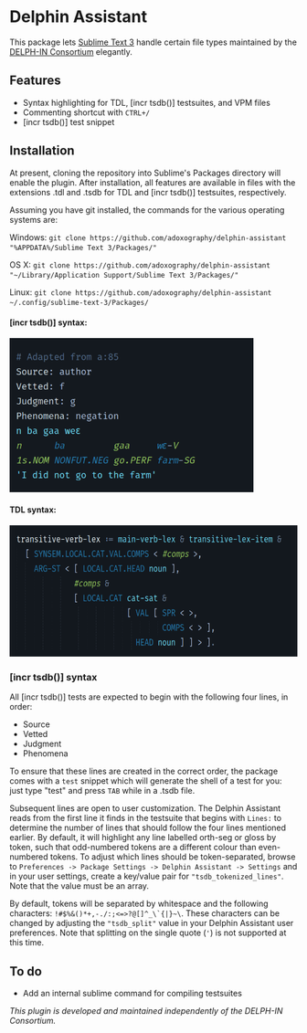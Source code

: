 # Delphin Assistant
This package lets [Sublime Text 3](https://www.sublimetext.com/) handle certain file types maintained by the [DELPH-IN Consortium](http://moin.delph-in.net) elegantly.

## Features
* Syntax highlighting for TDL, [incr tsdb()] testsuites, and VPM files
* Commenting shortcut with `CTRL+/`
* [incr tsdb()] test snippet

## Installation 
At present, cloning the repository into Sublime's Packages directory will enable the plugin. After installation, all features are available in files with the extensions .tdl and .tsdb for TDL and [incr tsdb()] testsuites, respectively.

Assuming you have git installed, the commands for the various operating systems are:

Windows: `git clone https://github.com/adoxography/delphin-assistant "%APPDATA%/Sublime Text 3/Packages/"`

OS X: `git clone https://github.com/adoxography/delphin-assistant "~/Library/Application Support/Sublime Text 3/Packages/"`

Linux: `git clone https://github.com/adoxography/delphin-assistant ~/.config/sublime-text-3/Packages/`


#### [incr tsdb()] syntax:
<img src="screenshots/tsdb.png" height=270 title="[incr tsdb()] syntax highlighting screenshot" />

#### TDL syntax:
<img src="screenshots/tdl.png" height=230 title="TDL syntax highlighting screenshot" />

### [incr tsdb()] syntax
All [incr tsdb()] tests are expected to begin with the following four lines, in order:
* Source
* Vetted
* Judgment
* Phenomena

To ensure that these lines are created in the correct order, the package comes with a `test` snippet which will generate the shell of a test for you: just type "test" and press `TAB` while in a .tsdb file.

Subsequent lines are open to user customization. The Delphin Assistant reads from the first line it finds in the testsuite that begins with `Lines:` to determine the number of lines that should follow the four lines mentioned earlier. By default, it will highlight any line labelled orth-seg or gloss by token, such that odd-numbered tokens are a different colour than even-numbered tokens. To adjust which lines should be token-separated, browse to `Preferences -> Package Settings -> Delphin Assistant -> Settings` and in your user settings, create a key/value pair for `"tsdb_tokenized_lines"`. Note that the value must be an array.

By default, tokens will be separated by whitespace and the following characters: ``!#$%&()*+,-./:;<=>?@[]^_\`{|}~\``. These characters can be changed by adjusting the `"tsdb_split"` value in your Delphin Assistant user preferences. Note that splitting on the single quote (`'`) is not supported at this time.

## To do
* Add an internal sublime command for compiling testsuites

*This plugin is developed and maintained independently of the DELPH-IN Consortium.*
